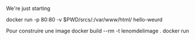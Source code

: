 We're just starting

docker run -p 80:80 -v $PWD/srcs/:/var/www/html/ hello-weurd

Pour construire une image
docker build --rm -t lenomdelimage .
docker run 